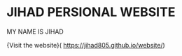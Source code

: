 # JIHAD PERSIONAL WEBSITE
MY NAME IS JIHAD


{Visit the website}( https://jihad805.github.io/website/)